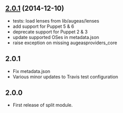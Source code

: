 ## [2.0.1](https://github.com/voxpupuli/puppet-augeasproviders_base/tree/2.0.1) (2014-12-10)

- tests: load lenses from lib/augeas/lenses
- add support for Puppet 5 & 6
- deprecate support for Puppet 2 & 3
- update supported OSes in metadata.json
- raise exception on missing augeasproviders_core

## 2.0.1

- Fix metadata.json
- Various minor updates to Travis test configuration

## 2.0.0

- First release of split module.
